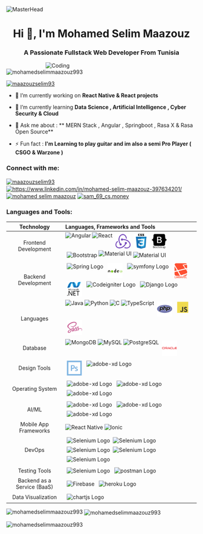 ![MasterHead ](https://camo.githubusercontent.com/69bf67291da308f2ed16225521364f8acea377dda2ec5c0f41b5f8f307875f0a/68747470733a2f2f692e696d6775722e636f6d2f7551366e566a422e676966)

<h1 align="center">Hi 👋, I'm Mohamed Selim Maazouz</h1>
<h3 align="center">A Passionate Fullstack Web Developer From Tunisia</h3>

<img align="right" alt="Coding" width="400" src="https://user-images.githubusercontent.com/71633887/180793034-ece620b9-d155-43b0-9563-9817d5974bed.gif">


<p align="left"> <img src="https://komarev.com/ghpvc/?username=mohamedselimmaazouz993&label=Profile%20views&color=0e75b6&style=flat" alt="mohamedselimmaazouz993" /> </p>

<p align="left"> <a href="https://twitter.com/maazouzselim93" target="blank"><img src="https://img.shields.io/twitter/follow/maazouzselim93?logo=twitter&style=for-the-badge" alt="maazouzselim93" /></a> </p>

- 🔭 I’m currently working on **React Native & React projects**

- 🌱 I’m currently learning **Data Science , Artificial Intelligence , Cyber Security & Cloud**

- 💬 Ask me about : ** MERN Stack , Angular , Springboot , Rasa X & Rasa Open Source**

- ⚡ Fun fact : **I'm Learning to play guitar and im also a semi Pro Player ( CSGO & Warzone  )**

<h3 align="left">Connect with me:</h3>
<p align="left">
<a href="https://twitter.com/maazouzselim93" target="blank"><img align="center" src="https://raw.githubusercontent.com/rahuldkjain/github-profile-readme-generator/master/src/images/icons/Social/twitter.svg" alt="maazouzselim93" height="30" width="40" /></a>
<a href="https://www.linkedin.com/in/mohamed-selim-maazouz-397634201/" target="blank"><img align="center" src="https://raw.githubusercontent.com/rahuldkjain/github-profile-readme-generator/master/src/images/icons/Social/linked-in-alt.svg" alt="https://www.linkedin.com/in/mohamed-selim-maazouz-397634201/" height="30" width="40" /></a>
<a href="https://stackoverflow.com/users/19617479/mohamed-selim-maazouz" target="blank"><img align="center" src="https://raw.githubusercontent.com/rahuldkjain/github-profile-readme-generator/master/src/images/icons/Social/stack-overflow.svg" alt="mohamed selim maazouz" height="30" width="40" /></a>
<a href="https://instagram.com/sam_69_cs.money" target="blank"><img align="center" src="https://raw.githubusercontent.com/rahuldkjain/github-profile-readme-generator/master/src/images/icons/Social/instagram.svg" alt="sam_69_cs.money" height="30" width="40" /></a>
</p>
<h3 align="left">Languages and Tools:</h3>

Technology | Languages, Frameworks and Tools
:---: | :---
Frontend Development | ![Angular](https://img.icons8.com/color/40/000000/angularjs.png) ![React](https://img.icons8.com/office/40/000000/react.png) <img src="https://raw.githubusercontent.com/devicons/devicon/master/icons/redux/redux-original.svg" alt="Redux" width="40" height="40" style="vertical-align:top; margin:4px" /><img src="https://raw.githubusercontent.com/devicons/devicon/master/icons/css3/css3-original-wordmark.svg" alt="Media Queries" width="40" height="40" style="vertical-align:top; margin:4px" /><img src="https://raw.githubusercontent.com/devicons/devicon/master/icons/bootstrap/bootstrap-plain-wordmark.svg" alt="Bootstrap" width="40" height="40" style="vertical-align:top; margin:4px" /><img src="https://www.vectorlogo.zone/logos/babeljs/babeljs-icon.svg" alt="Bootstrap" width="40" height="40" style="vertical-align:top; margin:4px" /><img src="https://mui.com/static/logo.png" alt="Material UI" width="40" height="40" /><img src="https://camo.githubusercontent.com/9ba016dbbe60f7b2c2835b9e633f8db7e4176e2be102b3280c91884f37207e9a/68747470733a2f2f63646e2e6a7364656c6976722e6e65742f67682f616e67756c61722d6d6174657269616c2d657874656e73696f6e732f73656c6563742d69636f6e406d61737465722f6173736574732f616e67756c61722d6d6174657269616c2d657874656e73696f6e732d6c6f676f2e737667" alt="Material UI" width="40" height="40" style="vertical-align:top; margin:4px"/>
Backend Development |<img src="https://www.vectorlogo.zone/logos/springio/springio-icon.svg" alt="Spring Logo" width="40" height="40" style="vertical-align:top; margin:4px" />  <img src="https://raw.githubusercontent.com/devicons/devicon/master/icons/nodejs/nodejs-original-wordmark.svg" alt="Nodejs Logo" width="40" height="40" style="vertical-align:top; margin:4px" /> <img src="https://symfony.com/logos/symfony_black_03.svg" alt="symfony Logo" width="40" height="40" style="vertical-align:top; margin:4px" /> <img src="https://raw.githubusercontent.com/devicons/devicon/master/icons/laravel/laravel-plain-wordmark.svg" alt="Laravel Logo" width="40" height="40" style="vertical-align:top; margin:4px" /> <img src="https://raw.githubusercontent.com/devicons/devicon/master/icons/dot-net/dot-net-original-wordmark.svg" alt=".Net Logo" width="40" height="40" style="vertical-align:top; margin:4px" /> <img src="https://cdn.worldvectorlogo.com/logos/codeigniter.svg" alt="Codeigniter Logo" width="40" height="40" style="vertical-align:top; margin:4px" /> <img src="https://cdn.worldvectorlogo.com/logos/django.svg" alt="Django Logo" width="40" height="40" style="vertical-align:top; margin:4px" /> 
Languages | ![Java](https://img.icons8.com/color/40/000000/java-coffee-cup-logo--v1.png) ![Python](https://img.icons8.com/color/40/000000/python--v1.png) ![C](https://img.icons8.com/color/40/000000/c-programming.png)  ![TypeScript](https://img.icons8.com/color/40/000000/typescript.png)  <img src="https://raw.githubusercontent.com/devicons/devicon/master/icons/php/php-original.svg" alt="PHP Logo" width="40" height="40" style="vertical-align:top; margin:4px" /> <img src="https://raw.githubusercontent.com/devicons/devicon/master/icons/javascript/javascript-original.svg" alt="JavaScript Logo" width="30" height="30" style="vertical-align:top; margin:5px"/> <img src="https://raw.githubusercontent.com/devicons/devicon/master/icons/sass/sass-original.svg" alt="Sass" width="40" height="40" style="vertical-align:top; margin:5px"/>
Database | ![MongoDB](https://img.icons8.com/external-tal-revivo-shadow-tal-revivo/40/000000/external-mongodb-a-cross-platform-document-oriented-database-program-logo-shadow-tal-revivo.png) ![MySQL](https://img.icons8.com/color/40/000000/mysql-logo.png) ![PostgreSQL](https://img.icons8.com/color/40/000000/postgreesql.png)  <img src="https://raw.githubusercontent.com/devicons/devicon/master/icons/oracle/oracle-original.svg" alt="Oracle Logo" width="40" height="40" style="vertical-align:top; margin:4px" />
 Design Tools |  <img src="https://raw.githubusercontent.com/devicons/devicon/master/icons/photoshop/photoshop-line.svg" alt="photoshop Logo" width="40" height="40"  style="vertical-align:top; margin:4px" />  <img src="https://cdn.worldvectorlogo.com/logos/adobe-xd.svg" alt="adobe-xd Logo" width="40" height="40"  style="vertical-align:top; margin:4px" /> 
Operating System |   <img src="https://blogs.windows.com/wp-content/uploads/prod/2020/08/windows-logo-social.png" alt="adobe-xd Logo" width="60" height="40"  style="vertical-align:top; margin:4px" />  <img src="https://upload.wikimedia.org/wikipedia/commons/thumb/3/35/Tux.svg/640px-Tux.svg.png" alt="adobe-xd Logo" width="40" height="40"  style="vertical-align:top; margin:4px" /> <img src="https://www.linuxadictos.com/wp-content/uploads/kali-linux-1.jpg" alt="adobe-xd Logo" width="70" height="40"  style="vertical-align:top; margin:4px" /> 
AI/ML | <img src="https://www.vectorlogo.zone/logos/tensorflow/tensorflow-icon.svg" alt="adobe-xd Logo" width="40" height="40"  style="vertical-align:top; margin:4px" /> <img src="https://img.icons8.com/color/40/000000/pandas.png" alt="adobe-xd Logo" width="40" height="40"  style="vertical-align:top; margin:4px" /><img src="https://info.rasa.com/hubfs/rasa_logo_horizontal_purple-3.png" alt="adobe-xd Logo" width="40" height="40"  style="vertical-align:top; margin:4px" />
Mobile App Frameworks | ![React Native](https://img.icons8.com/color/40/000000/react-native.png) ![Ionic](https://img.icons8.com/color/40/000000/ionic.png)
DevOps |<img src="https://img.icons8.com/color/40/000000/docker.png" alt="Selenium Logo" width="40" height="40" style="vertical-align:top; margin:4px" /><img src="https://img.icons8.com/color/40/000000/nginx.png" alt="Selenium Logo" width="40" height="40" style="vertical-align:top; margin:4px" /><img src="https://www.vectorlogo.zone/logos/kubernetes/kubernetes-icon.svg" alt="Selenium Logo" width="40" height="40" style="vertical-align:top; margin:4px" /><img src="https://www.vectorlogo.zone/logos/jenkins/jenkins-icon.svg" alt="Selenium Logo" width="40" height="40" style="vertical-align:top; margin:4px" /><img src="https://img.icons8.com/ios/40/000000/git.png" alt="Selenium Logo" width="40" height="40" style="vertical-align:top; margin:4px" />
| Testing Tools| <img src="https://raw.githubusercontent.com/detain/svg-logos/780f25886640cef088af994181646db2f6b1a3f8/svg/selenium-logo.svg" alt="Selenium Logo" width="40" height="40" style="vertical-align:top; margin:4px" /> <img src="https://www.vectorlogo.zone/logos/getpostman/getpostman-icon.svg" alt="postman Logo" width="40" height="40" style="vertical-align:top; margin:4px"/> |
| Backend as a Service (BaaS)| <img src="https://www.vectorlogo.zone/logos/firebase/firebase-icon.svg" alt="Firebase" width="40" height="40" style="vertical-align:top; margin:4px" /> <img src="https://www.vectorlogo.zone/logos/heroku/heroku-icon.svg" alt="heroku Logo" width="40" height="40" style="vertical-align:top; margin:4px"/> |
| Data Visualization| <img src="https://www.chartjs.org/media/logo-title.svg" alt="chartjs Logo" width="40" height="40" style="vertical-align:top; margin:4px" />

<p><img align="left" src="https://github-readme-stats.vercel.app/api/top-langs?username=mohamedselimmaazouz993&show_icons=true&locale=en&layout=compact" alt="mohamedselimmaazouz993" /></p>

<p>&nbsp;<img align="center" src="https://github-readme-stats.vercel.app/api?username=mohamedselimmaazouz993&show_icons=true&locale=en" alt="mohamedselimmaazouz993" /></p>

<p><img align="center" src="https://github-readme-streak-stats.herokuapp.com/?user=mohamedselimmaazouz993&" alt="mohamedselimmaazouz993" /></p>
